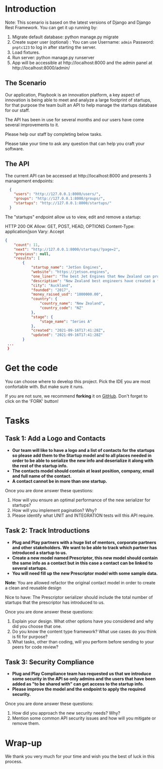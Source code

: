 # Introduction

Note: This scenario is based on the latest versions of Django and Django Rest Framework. You can get it up running by:
1. Migrate default database: python manage.py migrate
2. Create super user (optional) : You can use Username: `admin` Password: `pnptc123` to log in after starting the server.
3. Load fixtures.
4. Run server: python manage.py runserver
5. App will be accessible at http://localhost:8000 and the admin panel at http://localhost:8000/admin/

## The Scenario
Our application, Playbook is an innovation platform, a key aspect of innovation is being able to meet and analyze a large footprint of startups, for that purpose the team built an API to help manage the startups database for our staff.

The API has been in use for several months and our users have come several improvements to it.

Please help our staff by completing below tasks.

Please take your time to ask any question that can help you craft your software.


## The API

The current API can be accessed at http://localhost:8000 and presents 3 management endpoints:
```json
  {
    "users": "http://127.0.0.1:8000/users/",
    "groups": "http://127.0.0.1:8000/groups/",
    "startups": "http://127.0.0.1:8000/startups/"
  }
 ``` 
 The "startups" endpoint allow us to view, edit and remove a startup:

HTTP 200 OK
Allow: GET, POST, HEAD, OPTIONS
Content-Type: application/json
Vary: Accept
```json
{
    "count": 11,
    "next": "http://127.0.0.1:8000/startups/?page=2",
    "previous": null,
    "results": [
        {
            "startup_name": "JetSon Engines",
            "website": "https://jetson.engines",
            "one_liner": "The best Jet Engines that New Zealand can produce.",
            "description": "New Zealand best engineers have created a fantastic engine that can run in low fuel.",
            "city": "Auckland",
            "founded": "2017",
            "money_raised_usd": "1000000.00",
            "country": {
                "country_name": "New Zealand",
                "country_code": "NZ"
            },
            "stage": {
                "stage_name": "Series A"
            },
            "created": "2021-09-16T17:41:28Z",
            "updated": "2021-09-16T17:41:28Z"
        }
 ...
 }
```


# Get the code

You can choose where to develop this project. Pick the IDE you are most confortable with. But make sure it runs.

If you are not sure, we recommend **forking** it on [GitHub](https://github.com/PlugAndPlayTechCenter/DjangoAssessment). Don't forget to click on the 'FORK' button!


# Tasks
## Task 1: Add a Logo and Contacts
- **Our team will like to have a logo and a list of contacts for the startups so please add them to the Startup model and to all places needed in order to be able to serialize the new info and deserialize it along with the rest of the startup info.**
- **The contacts model should contain at least position, company, email and full name of the contact.**
- **A contact cannot be in more than one startup.**

Once you are done answer these questions:

1. How will you ensure an optimal performance of the new serializer for startups?
2. How will you implement pagination? Why?
3. Please identify what UNIT and INTEGRATION tests will this API require.


## Task 2: Track Introductions
- **Plug and Play partners with a huge list of mentors, corporate partners and other stakeholders. We want to be able to track which partner has introduced a startup to us.** 
- **Create a new model named Prescriptor, this new model should contain the same info as a contact but in this case a contact can be linked to several startups.** 
- **You will need fill up the new Prescriptor model with some sample data.**

**Note:** You are allowed refactor the original contact model in order to create a clean and reusable design 

Nice to have: The Prescriptor serializer should include the total number of startups that the prescriptor has introduced to us.

Once you are done answer these questions:

1. Explain your design. What other options have you considered and why did you choose that one.
2. Do you know the content type framework? What use cases do you think is fit for purpose?
3. What tasks, other than coding, will you perform before sending to your peers for code review?


## Task 3: Security Compliance
- **Plug and Play Compliance team has requested us that we introduce some security in the API so only admins and the users that have been added as "to be shared with" can get access to the startup info.**
- **Please improve the model and the endpoint to apply the required security.**

Once you are done answer these questions:

1. How did you approach the new security needs? Why?
2. Mention some common API security issues and how will you mitigate or remove them.


# Wrap-up
We thank you very much for your time and wish you the best of luck in this process.




